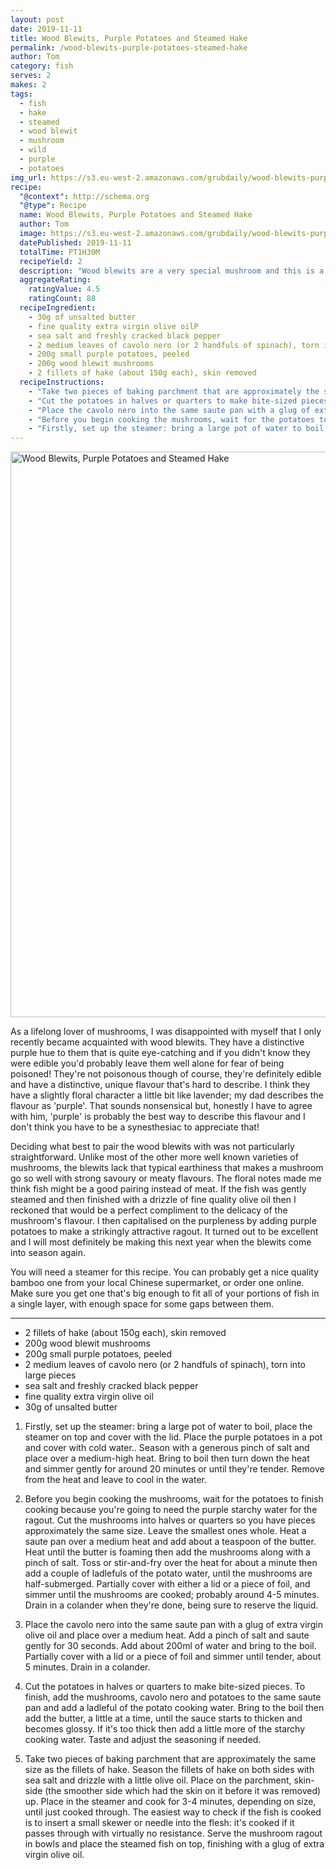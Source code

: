 ```yaml
---
layout: post
date: 2019-11-11
title: Wood Blewits, Purple Potatoes and Steamed Hake
permalink: /wood-blewits-purple-potatoes-steamed-hake
author: Tom
category: fish
serves: 2
makes: 2
tags:
  - fish
  - hake
  - steamed
  - wood blewit
  - mushroom
  - wild
  - purple
  - potatoes
img_url: https://s3.eu-west-2.amazonaws.com/grubdaily/wood-blewits-purple-potatoes-steamed-hake.jpg
recipe:
  "@context": http://schema.org
  "@type": Recipe
  name: Wood Blewits, Purple Potatoes and Steamed Hake
  author: Tom
  image: https://s3.eu-west-2.amazonaws.com/grubdaily/wood-blewits-purple-potatoes-steamed-hake.jpg
  datePublished: 2019-11-11
  totalTime: PT1H30M
  recipeYield: 2
  description: "Wood blewits are a very special mushroom and this is a wonderful way to prepare them."
  aggregateRating:
    ratingValue: 4.5
    ratingCount: 88
  recipeIngredient:
    - 30g of unsalted butter
    - fine quality extra virgin olive oilP
    - sea salt and freshly cracked black pepper
    - 2 medium leaves of cavolo nero (or 2 handfuls of spinach), torn into large pieces
    - 200g small purple potatoes, peeled
    - 200g wood blewit mushrooms
    - 2 fillets of hake (about 150g each), skin removed
  recipeInstructions:
    - "Take two pieces of baking parchment that are approximately the same size as the fillets of hake. Season the fillets of hake on both sides with sea salt and drizzle with a little olive oil. Place on the parchment, skin-side (the smoother side which had the skin on it before it was removed) up. Place in the steamer and cook for 3-4 minutes, depending on size, until just cooked through. The easiest way to check if the fish is cooked is to insert a small skewer or needle into the flesh: it's cooked if it passes through with virtually no resistance. Serve the mushroom ragout in bowls and place the steamed fish on top, finishing with a glug of extra virgin olive oil."
    - "Cut the potatoes in halves or quarters to make bite-sized pieces. To finish, add the mushrooms, cavolo nero and potatoes to the same saute pan and add a ladleful of the potato cooking water. Bring to the boil then add the butter, a little at a time, until the sauce starts to thicken and becomes glossy. If it's too thick then add a little more of the starchy cooking water. Taste and adjust the seasoning if needed."
    - "Place the cavolo nero into the same saute pan with a glug of extra virgin olive oil and place over a medium heat. Add a pinch of salt and saute gently for 30 seconds. Add about 200ml of water and bring to the boil. Partially cover with a lid or a piece of foil and simmer until tender, about 5 minutes. Drain in a colander."
    - "Before you begin cooking the mushrooms, wait for the potatoes to finish cooking because you're going to need the purple starchy water for the ragout. Cut the mushrooms into halves or quarters so you have pieces approximately the same size. Leave the smallest ones whole. Heat a saute pan over a medium heat and add about a teaspoon of the butter. Heat until the butter is foaming then add the mushrooms along with a pinch of salt. Toss or stir-and-fry over the heat for about a minute then add a couple of ladlefuls of the potato water, until the mushrooms are half-submerged. Partially cover with either a lid or a piece of foil, and simmer until the mushrooms are cooked; probably around 4-5 minutes. Drain in a colander when they're done, being sure to reserve the liquid."
    - "Firstly, set up the steamer: bring a large pot of water to boil, place the steamer on top and cover with the lid. Place the purple potatoes in a pot and cover with cold water.. Season with a generous pinch of salt and place over a medium-high heat. Bring to boil then turn down the heat and simmer gently for around 20 minutes or until they're tender. Remove from the heat and leave to cool in the water."
---
```

<img src="https://s3.eu-west-2.amazonaws.com/grubdaily/wood-blewits-purple-potatoes-steamed-hake.jpg" alt="Wood Blewits, Purple Potatoes and Steamed Hake" width="905px"/>


As a lifelong lover of mushrooms, I was disappointed with myself that I only recently became acquainted with wood blewits. They have a distinctive purple hue to them that is quite eye-catching and if you didn't know they were edible you'd probably leave them well alone for fear of being poisoned! They're not poisonous though of course, they're definitely edible and have a distinctive, unique flavour that's hard to describe. I think they have a slightly floral character a little bit like lavender; my dad describes the flavour as 'purple'. That sounds nonsensical but, honestly I have to agree with him, 'purple' is probably the best way to describe this flavour and I don't think you have to be a synesthesiac to appreciate that!

Deciding what best to pair the wood blewits with was not particularly straightforward. Unlike most of the other more well known varieties of mushrooms, the blewits lack that typical earthiness that makes a mushroom go so well with strong savoury or meaty flavours. The floral notes made me think fish might be a good pairing instead of meat. If the fish was gently steamed and then finished with a drizzle of fine quality olive oil then I reckoned that would be a perfect compliment to the delicacy of the mushroom's flavour. I then capitalised on the purpleness by adding purple potatoes to make a strikingly attractive ragout. It turned out to be excellent and I will most definitely be making this next year when the blewits come into season again.

You will need a steamer for this recipe. You can probably get a nice quality bamboo one from your local Chinese supermarket, or order one online. Make sure you get one that's big enough to fit all of your portions of fish in a single layer, with enough space for some gaps between them.

---
* 2 fillets of hake (about 150g each), skin removed
* 200g wood blewit mushrooms
* 200g small purple potatoes, peeled
* 2 medium leaves of cavolo nero (or 2 handfuls of spinach), torn into large pieces
* sea salt and freshly cracked black pepper
* fine quality extra virgin olive oil
* 30g of unsalted butter


1. Firstly, set up the steamer: bring a large pot of water to boil, place the steamer on top and cover with the lid. Place the purple potatoes in a pot and cover with cold water.. Season with a generous pinch of salt and place over a medium-high heat. Bring to boil then turn down the heat and simmer gently for around 20 minutes or until they're tender. Remove from the heat and leave to cool in the water.

2. Before you begin cooking the mushrooms, wait for the potatoes to finish cooking because you're going to need the purple starchy water for the ragout. Cut the mushrooms into halves or quarters so you have pieces approximately the same size. Leave the smallest ones whole. Heat a saute pan over a medium heat and add about a teaspoon of the butter. Heat until the butter is foaming then add the mushrooms along with a pinch of salt. Toss or stir-and-fry over the heat for about a minute then add a couple of ladlefuls of the potato water, until the mushrooms are half-submerged. Partially cover with either a lid or a piece of foil, and simmer until the mushrooms are cooked; probably around 4-5 minutes. Drain in a colander when they're done, being sure to reserve the liquid.

3. Place the cavolo nero into the same saute pan with a glug of extra virgin olive oil and place over a medium heat. Add a pinch of salt and saute gently for 30 seconds. Add about 200ml of water and bring to the boil. Partially cover with a lid or a piece of foil and simmer until tender, about 5 minutes. Drain in a colander.

4. Cut the potatoes in halves or quarters to make bite-sized pieces. To finish, add the mushrooms, cavolo nero and potatoes to the same saute pan and add a ladleful of the potato cooking water. Bring to the boil then add the butter, a little at a time, until the sauce starts to thicken and becomes glossy. If it's too thick then add a little more of the starchy cooking water. Taste and adjust the seasoning if needed.

5. Take two pieces of baking parchment that are approximately the same size as the fillets of hake. Season the fillets of hake on both sides with sea salt and drizzle with a little olive oil. Place on the parchment, skin-side (the smoother side which had the skin on it before it was removed) up. Place in the steamer and cook for 3-4 minutes, depending on size, until just cooked through. The easiest way to check if the fish is cooked is to insert a small skewer or needle into the flesh: it's cooked if it passes through with virtually no resistance. Serve the mushroom ragout in bowls and place the steamed fish on top, finishing with a glug of extra virgin olive oil.
